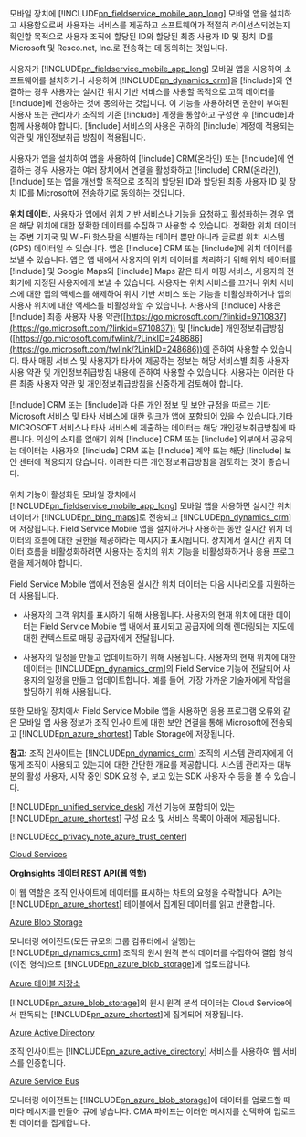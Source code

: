 모바일 장치에 [!INCLUDE[pn_fieldservice_mobile_app_long](pn-fieldservice-mobile-app-long.md)] 모바일 앱을 설치하고 사용함으로써 사용자는 서비스를 제공하고 소프트웨어가 적절히 라이선스되었는지 확인할 목적으로 사용자 조직에 할당된 ID와 할당된 최종 사용자 ID 및 장치 ID를 Microsoft 및 Resco.net, Inc.로 전송하는 데 동의하는 것입니다.  
&nbsp;<br />
사용자가 [!INCLUDE[pn_fieldservice_mobile_app_long](pn-fieldservice-mobile-app-long.md)] 모바일 앱을 사용하여 소프트웨어를 설치하거나 사용하여 [!INCLUDE[pn_dynamics_crm](pn-dynamics-crm.md)]을 [!include[](../includes/tn-glympse.md)]와 연결하는 경우 사용자는 실시간 위치 기반 서비스를 사용할 목적으로 고객 데이터를 [!include[](../includes/tn-glympse.md)]에 전송하는 것에 동의하는 것입니다. 이 기능을 사용하려면 권한이 부여된 사용자 또는 관리자가 조직의 기존 [!include[](../includes/tn-glympse.md)] 계정을 통합하고 구성한 후 [!include[](../includes/pn-dynamics-crm.md)]과 함께 사용해야 합니다. [!include[](../includes/tn-glympse.md)] 서비스의 사용은 귀하의 [!include[](../includes/tn-glympse.md)] 계정에 적용되는 약관 및 개인정보취급 방침이 적용됩니다.  
&nbsp;<br />
사용자가 앱을 설치하여 앱을 사용하여 [!include[](../includes/pn-microsoft-dynamics.md)] CRM(온라인) 또는 [!include[](../includes/pn-crm-online.md)]에 연결하는 경우 사용자는 여러 장치에서 연결을 활성화하고 [!include[](../includes/pn-microsoft-dynamics.md)] CRM(온라인), [!include[](../includes/pn-crm-online.md)] 또는 앱을 개선할 목적으로 조직의 할당된 ID와 할당된 최종 사용자 ID 및 장치 ID를 Microsoft에 전송하기로 동의하는 것입니다.  
&nbsp;<br />
**위치 데이터.** 사용자가 앱에서 위치 기반 서비스나 기능을 요청하고 활성화하는 경우 앱은 해당 위치에 대한 정확한 데이터를 수집하고 사용할 수 있습니다. 정확한 위치 데이터는 주변 기지국 및 Wi-Fi 핫스팟을 식별하는 데이터 뿐만 아니라 글로벌 위치 시스템(GPS) 데이터일 수 있습니다. 앱은 [!include[](../includes/pn-microsoft-dynamics.md)] CRM 또는 [!include[](../includes/pn-dynamics-crm.md)]에 위치 데이터를 보낼 수 있습니다. 앱은 앱 내에서 사용자의 위치 데이터를 처리하기 위해 위치 데이터를 [!include[](../includes/pn-bing-maps.md)] 및 Google Maps와 [!include[](../includes/tn-apple.md)] Maps 같은 타사 매핑 서비스, 사용자의 전화기에 지정된 사용자에게 보낼 수 있습니다. 사용자는 위치 서비스를 끄거나 위치 서비스에 대한 앱의 액세스를 해제하여 위치 기반 서비스 또는 기능을 비활성화하거나 앱의 사용자 위치에 대한 액세스를 비활성화할 수 있습니다. 사용자의 [!include[](../includes/pn-bing-maps.md)] 사용은 [!include[](../includes/pn-bing-maps.md)] 최종 사용자 사용 약관([https://go.microsoft.com/?linkid=9710837](https://go.microsoft.com/?linkid=9710837)) 및 [!include[](../includes/pn-bing-maps.md)] 개인정보취급방침([https://go.microsoft.com/fwlink/?LinkID=248686](https://go.microsoft.com/fwlink/?LinkID=248686))에 준하여 사용할 수 있습니다. 타사 매핑 서비스 및 사용자가 타사에 제공하는 정보는 해당 서비스별 최종 사용자 사용 약관 및 개인정보취급방침 내용에 준하여 사용할 수 있습니다. 사용자는 이러한 다른 최종 사용자 약관 및 개인정보취급방침을 신중하게 검토해야 합니다.  
&nbsp;<br />
[!include[](../includes/pn-microsoft-dynamics.md)] CRM 또는 [!include[](../includes/pn-dynamics-crm.md)]과 다른 개인 정보 및 보안 규정을 따르는 기타 Microsoft 서비스 및 타사 서비스에 대한 링크가 앱에 포함되어 있을 수 있습니다.기타 MICROSOFT 서비스나 타사 서비스에 제출하는 데이터는 해당 개인정보취급방침에 따릅니다. 의심의 소지를 없애기 위해 [!include[](../includes/pn-microsoft-dynamics.md)] CRM 또는 [!include[](../includes/pn-dynamics-crm.md)] 외부에서 공유되는 데이터는 사용자의 [!include[](../includes/pn-microsoft-dynamics.md)] CRM 또는 [!include[](../includes/pn-dynamics-crm.md)] 계약 또는 해당 [!include[](../includes/pn-microsoft-dynamics.md)] 보안 센터에 적용되지 않습니다. 이러한 다른 개인정보취급방침을 검토하는 것이 좋습니다.  
&nbsp;<br />
위치 기능이 활성화된 모바일 장치에서 [!INCLUDE[pn_fieldservice_mobile_app_long](pn-fieldservice-mobile-app-long.md)] 모바일 앱을 사용하면 실시간 위치 데이터가 [!INCLUDE[pn_bing_maps](pn-bing-maps.md)]로 전송되고 [!INCLUDE[pn_dynamics_crm](pn-dynamics-crm.md)]에 저장됩니다. Field Service Mobile 앱을 설치하거나 사용하는 동안 실시간 위치 데이터의 흐름에 대한 권한을 제공하라는 메시지가 표시됩니다. 장치에서 실시간 위치 데이터 흐름을 비활성화하려면 사용자는 장치의 위치 기능을 비활성화하거나 응용 프로그램을 제거해야 합니다.  
&nbsp;<br />
Field Service Mobile 앱에서 전송된 실시간 위치 데이터는 다음 시나리오를 지원하는 데 사용됩니다.  

 -  사용자의 고객 위치를 표시하기 위해 사용됩니다. 사용자의 현재 위치에 대한 데이터는 Field Service Mobile 앱 내에서 표시되고 공급자에 의해 렌더링되는 지도에 대한 컨텍스트로 매핑 공급자에게 전달됩니다.  

 -  사용자의 일정을 만들고 업데이트하기 위해 사용됩니다. 사용자의 현재 위치에 대한 데이터는 [!INCLUDE[pn_dynamics_crm](pn-dynamics-crm.md)]의 Field Service 기능에 전달되어 사용자의 일정을 만들고 업데이트합니다. 예를 들어, 가장 가까운 기술자에게 작업을 할당하기 위해 사용됩니다.  
  
또한 모바일 장치에서 Field Service Mobile 앱을 사용하면 응용 프로그램 오류와 같은 모바일 앱 사용 정보가 조직 인사이트에 대한 보안 연결을 통해 Microsoft에 전송되고 [!INCLUDE[pn_azure_shortest](pn-azure-shortest.md)] Table Storage에 저장됩니다.  
  
**참고:** 조직 인사이트는 [!INCLUDE[pn_dynamics_crm](pn-dynamics-crm.md)] 조직의 시스템 관리자에게 어떻게 조직이 사용되고 있는지에 대한 간단한 개요를 제공합니다. 시스템 관리자는 대부분의 활성 사용자, 시작 중인 SDK 요청 수, 보고 있는 SDK 사용자 수 등을 볼 수 있습니다.  
  
[!INCLUDE[pn_unified_service_desk](pn-unified-service-desk.md)] 개선 기능에 포함되어 있는 [!INCLUDE[pn_azure_shortest](pn-azure-shortest.md)] 구성 요소 및 서비스 목록이 아래에 제공됩니다.  
  
[!INCLUDE[cc_privacy_note_azure_trust_center](cc-privacy-note-azure-trust-center.md)]  
  
[Cloud Services](https://azure.microsoft.com/services/cloud-services/)  
  
**OrgInsights 데이터 REST API(웹 역할)**  
  
이 웹 역할은 조직 인사이트에 데이터를 표시하는 차트의 요청을 수락합니다. API는 [!INCLUDE[pn_azure_shortest](pn-azure-shortest.md)] 테이블에서 집계된 데이터를 읽고 반환합니다.  
  
[Azure Blob Storage](https://azure.microsoft.com/services/storage/blobs/)  
  
모니터링 에이전트(모든 규모의 그룹 컴퓨터에서 실행)는 [!INCLUDE[pn_dynamics_crm](pn-dynamics-crm.md)] 조직의 원시 원격 분석 데이터를 수집하여 결합 형식(이진 형식)으로 [!INCLUDE[pn_azure_blob_storage](pn-azure-blob-storage.md)]에 업로드합니다.  
  
[Azure 테이블 저장소](https://azure.microsoft.com/services/storage/tables/)  
  
[!INCLUDE[pn_azure_blob_storage](pn-azure-blob-storage.md)]의 원시 원격 분석 데이터는 Cloud Service에서 판독되는 [!INCLUDE[pn_azure_shortest](pn-azure-shortest.md)]에 집계되어 저장됩니다.  
  
[Azure Active Directory](https://azure.microsoft.com/services/active-directory/)  
  
조직 인사이트는 [!INCLUDE[pn_azure_active_directory](pn-azure-active-directory.md)] 서비스를 사용하여 웹 서비스를 인증합니다.  
  
[Azure Service Bus](https://azure.microsoft.com/services/service-bus/)  
  
모니터링 에이전트는 [!INCLUDE[pn_azure_blob_storage](pn-azure-blob-storage.md)]에 데이터를 업로드할 때마다 메시지를 만들어 큐에 넣습니다. CMA 파이프는 이러한 메시지를 선택하여 업로드된 데이터를 집계합니다.